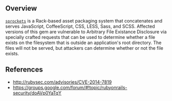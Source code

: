 ## Overview
[`sprockets`](https://rubygems.org/gems/sprockets) is a Rack-based asset packaging system that concatenates and serves JavaScript, CoffeeScript, CSS, LESS, Sass, and SCSS.
Affected versions of this gem are vulnerable to Arbitrary File Existance Disclosure via specially crafted requests that can be used to determine whether a file exists on the filesystem that is outside an application's root directory. The files will not be served, but attackers can determine whether or not the file exists.

## References
- http://rubysec.com/advisories/CVE-2014-7819
- https://groups.google.com/forum/#!topic/rubyonrails-security/doAVp0YaTqY
